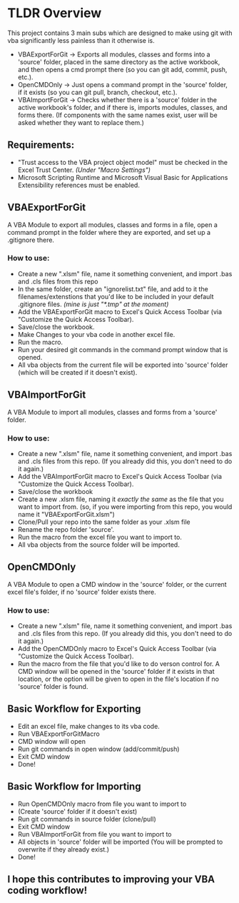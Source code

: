 # TLDR Overview
This project contains 3 main subs which are designed to make using git with vba significantly less painless than it otherwise is.

* VBAExportForGit -> Exports all modules, classes and forms into a 'source' folder, placed in the same directory as the active workbook, and then opens a cmd prompt there (so you can git add, commit, push, etc.). 
* OpenCMDOnly -> Just opens a command prompt in the 'source' folder, if it exists (so you can git pull, branch, checkout, etc.).
* VBAImportForGit -> Checks whether there is a 'source' folder in the active workbook's folder, and if there is, imports modules, classes, and forms there. (If components with the same names exist, user will be asked whether they want to replace them.)

## Requirements:
* "Trust access to the VBA project object model" must be checked in the Excel Trust Center. *(Under "Macro Settings")*
* Microsoft Scripting Runtime and Microsoft Visual Basic for Applications Extensibility references must be enabled.

## VBAExportForGit
A VBA Module to export all modules, classes and forms in a file, open a command prompt in the folder where they are exported, and set up a .gitignore there.

### How to use:
* Create a new ".xlsm" file, name it something convenient, and import .bas and .cls files from this repo
* In the same folder, create an "ignorelist.txt" file, and add to it the filenames/extenstions that you'd like to be included in your default .gitignore files. *(mine is just "\*.tmp" at the moment)*
* Add the VBAExportForGit macro to Excel's Quick Access Toolbar (via "Customize the Quick Access Toolbar).
* Save/close the workbook.
* Make Changes to your vba code in another excel file.
* Run the macro.
* Run your desired git commands in the command prompt window that is opened.
* All vba objects from the current file will be exported into 'source' folder (which will be created if it doesn't exist).

## VBAImportForGit
A VBA Module to import all modules, classes and forms from a 'source' folder.

### How to use:
* Create a new ".xlsm" file, name it something convenient, and import .bas and .cls files from this repo. (If you already did this, you don't need to do it again.)
* Add the VBAImportForGit macro to Excel's Quick Access Toolbar (via "Customize the Quick Access Toolbar).
* Save/close the workbook
* Create a new .xlsm file, naming it *exactly the same* as the file that you want to import from. (so, if you were importing from this repo, you would name it "VBAExportForGit.xlsm") 
* Clone/Pull your repo into the same folder as your .xlsm file
* Rename the repo folder 'source'.
* Run the macro from the excel file you want to import to.
* All vba objects from the source folder will be imported.

## OpenCMDOnly
A VBA Module to open a CMD window in the 'source' folder, or the current excel file's folder, if no 'source' folder exists there.

### How to use:
* Create a new ".xlsm" file, name it something convenient, and import .bas and .cls files from this repo. (If you already did this, you don't need to do it again.)
* Add the OpenCMDOnly macro to Excel's Quick Access Toolbar (via "Customize the Quick Access Toolbar).
* Run the macro from the file that you'd like to do verson control for. A CMD window will be opened in the 'source' folder if it exists in that location, or the option will be given to open in the file's location if no 'source' folder is found.

## Basic Workflow for Exporting
* Edit an excel file, make changes to its vba code.
* Run VBAExportForGitMacro
* CMD window will open
* Run git commands in open window (add/commit/push)
* Exit CMD window
* Done!

## Basic Workflow for Importing
* Run OpenCMDOnly macro from file you want to import to
* (Create 'source' folder if it doesn't exist)
* Run git commands in source folder (clone/pull)
* Exit CMD window
* Run VBAImportForGit from file you want to import to
* All objects in 'source' folder will be imported (You will be prompted to overwrite if they already exist.)
* Done!

## I hope this contributes to improving your VBA coding workflow!
